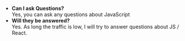 - **Can I ask Questions?**   
Yes, you can ask any questions about JavaScript
- **Will they be answered?**  
Yes. As long the traffic is low, I will try to answer questions about JS / React.

